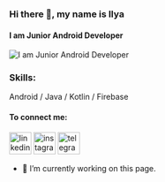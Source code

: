 ### Hi there 👋, my name is Ilya
#### I am Junior Android Developer
![I am Junior Android Developer](https://github.com/Slex93/Slex93/blob/main/android-developers.svg)


### Skills: 
Android / Java / Kotlin / Firebase


#### To connect me:
[<img src='https://cdn.jsdelivr.net/npm/simple-icons@3.0.1/icons/linkedin.svg' alt='linkedin' height='40'>](https://www.linkedin.com/in/linkedin.com/in/ilya-stepanyuk-950800214/)
[<img src='https://cdn.jsdelivr.net/npm/simple-icons@3.0.1/icons/instagram.svg' alt='instagram' height='40'>](https://www.instagram.com/st.slex/)
[<img src='https://cdn.jsdelivr.net/npm/simple-icons@3.0.1/icons/telegram.svg' alt='telegram' height='40'>](https://t.me/StSlex2)  
- 🔭 I’m currently working on this page. 
